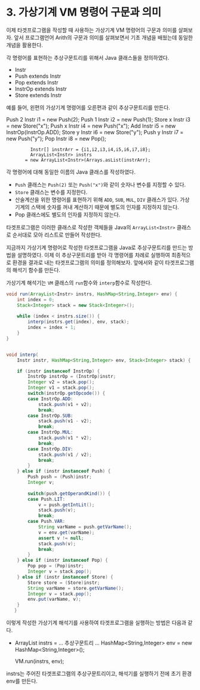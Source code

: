 # 3. 가상기계 VM 명령어 구문과 의미

이제  타겟프로그램을 작성할  때 사용하는  가상기계 VM  명령어의 구문과
의미를 살펴보자.   앞서 프로그램언어 Arith의 구문과  의미를 살펴보면서
기초 개념을 배웠는데 동일한 개념을 활용한다.


각 명령어를 표현하는 추상구문트리를 위해서 Java 클래스들을 정의하였다.

 - Instr
 - Push extends Instr
 - Pop extends Instr
 - InstrOp extends Instr
 - Store extends Instr

예를  들어,  왼편의  가상기계 명령어를  오른편과  같이  추상구문트리를
만든다.

 Push 2      Instr i1 = new Push(2);
 Push 1      Instr i2 = new Push(1);
 Store x     Instr i3 = new Store("x");
 Push x      Instr i4 = new Push("x");
 Add         Instr i5 = new InstrOp(InstrOp.ADD);
 Store y     Instr i6 = new Store("y");
 Push y      Instr i7 = new Push("y");
 Pop         Instr i8 = new Pop();

             Instr[] instrArr = {i1,i2,i3,i4,i5,i6,i7,i8};
             ArrayList<Instr> instrs
	       = new ArrayList<Instr>(Arrays.asList(instrArr);

각 명령어에 대해 동일한 이름의 Java 클래스를 작성하였다.

 - `Push` 클래스는 `Push(2)` 또는 `Push("x")`와 같이 숫자나 변수를 지정할 수
   있다.
 - `Store` 클래스는 변수를 지정한다.
 - 산술계산을 위한 명령어를 표현하기 위해  `ADD`, `SUB`, `MUL`, `DIV` 클래스가
   있다. 가상기계의  스택에 숫자를 꺼내 계산하기  때문에 별도의 인자를
   지정하지 않는다.
 - Pop 클래스에도 별도의 인자를 지정하지 않는다.

타겟프로그램은 이러한 클래스로 작성한 객체들을 Java의 `ArrayList<Instr>`
클래스로 순서대로 모아 리스트로 만들어 작성한다.

지금까지 가상기계 명령어로 작성한 타겟프로그램을 Java로 추상구문트리를
만드는  방법을 설명하였다.  이제  이 추상구문트리를  받아 각  명령어를
차례로 실행하여  최종적으로 환경을  결과로 내는  타겟프로그램의 의미를
정의해보자.  앞에서와 같이 타겟프로그램의 해석기 함수를 만든다.

가상기계 해석기는 `VM` 클래스의 `run`함수와 `interp`함수로 작성한다.

```java
void run(ArrayList<Instr> instrs, HashMap<String,Integer> env) {
	int index = 0;
	Stack<Integer> stack = new Stack<Integer>();
		
	while (index < instrs.size()) {
		interp(instrs.get(index), env, stack);
		index = index + 1;
	}
}


void interp(
   	Instr instr, HashMap<String,Integer> env, Stack<Integer> stack) {

	if (instr instanceof InstrOp) {
		InstrOp instrOp = (InstrOp)instr;
		Integer v2 = stack.pop();
		Integer v1 = stack.pop();
		switch(instrOp.getOpcode()) {
		case InstrOp.ADD:
			stack.push(v1 + v2);
			break;
		case InstrOp.SUB:
			stack.push(v1 - v2);
			break;
		case InstrOp.MUL:
			stack.push(v1 * v2);
			break;
		case InstrOp.DIV:
			stack.push(v1 / v2);
			break;
		}
	} else if (instr instanceof Push) {
		Push push = (Push)instr;
		Integer v;
			
		switch(push.getOperandKind()) {
		case Push.LIT:
			v = push.getIntLit();
			stack.push(v);
			break;
		case Push.VAR:
			String varName = push.getVarName();
			v = env.get(varName);
			assert v != null;
			stack.push(v);
			break;
		}
	} else if (instr instanceof Pop) {
		Pop pop = (Pop)instr;
		Integer v = stack.pop();
	} else if (instr instanceof Store) {
		Store store = (Store)instr;
		String varName = store.getVarName();
		Integer v = stack.pop();
		env.put(varName, v);
	} 
   }
```
이렇게  작성한  가상기계  해석기를  사용하여  타겟프로그램을  실행하는
방법은 다음과 같다.

 - ArrayList<Instr> instrs = ... 추상구문트리 ...
   HashMap<String,Integer> env = new HashMap<String,Integer>();
		
   VM.run(instrs, env);

instrs는  주어진  타겟프로그램의 추상구문트리이고,  해석기를  실행하기
전에 초기 환경 env를 만든다.

